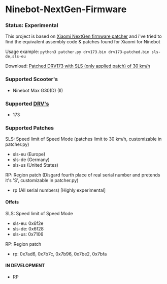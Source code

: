 # Ninebot-NextGen-Firmware
### Status: Experimental

This project is based on [Xiaomi NextGen firmware patcher](https://github.com/dnandha/firmware-patcher) and i've tried to find the equivalent assembly code & patches found for Xiaomi for Ninebot

Usage example: ```python3 patcher.py drv173.bin drv173-patched.bin sls-de,sls-eu```

Download: [Patched DRV173 with SLS (only applied patch) of 30 km/h](https://github.com/trueToastedCode/Ninebot-NextGen-Firmware/tree/main/patched/DRV173)

### Supported Scooter's
- Ninebot Max G30(D) (II)

### Supported [DRV's](https://files.scooterhacking.org/firmware/max/DRV)
- 173

### Supported Patches
SLS: Speed limit of Speed Mode
(patches limit to 30 km/h, customizable in patcher.py)
- sls-eu (Europe)
- sls-de (Germany)
- sls-us (United States)

RP: Region patch
(Disgard fourth place of real serial number and pretends it's 'S', customizable in patcher.py)
- rp (All serial numbers) [Highly experimental]

#### Offets
SLS: Speed limit of Speed Mode
- sls-eu: 0x6f2e
- sls-de: 0x6f28
- sls-us: 0x7106

RP: Region patch
- rp: 0x7ad6, 0x7b7c, 0x7b96, 0x7be2, 0x7bfa

#### IN DEVELOPMENT
- RP
